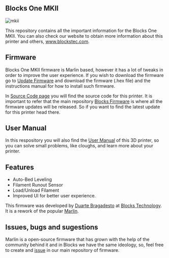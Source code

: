 ## Blocks One MKII
![mkii](https://user-images.githubusercontent.com/38045875/98398057-3b5b9280-2058-11eb-8601-06afb9c503fe.png)

This repository contains all the important information for the Blocks One MKII. You can also check our website to obtain more information about this printer and others, www.blockstec.com.

## Firmware

Blocks One MKII firmware is Marlin based, however it has a lot of tweaks in order to improve the user experience. If you wish to download the firmware go to [Update Firmware][8] and download the firmware (.hex file) and the instructions manual for how to install such firmware. 

In [Source Code page][7] you will find the source code for this printer. It is important to refer that the main repository [Blocks Firmware][5] is where all the firmware updates will be released. So if you want to find the latest update for this printer head there.

## User Manual
In this respository you will also find the [User Manual][9] of this 3D printer, so you can solve small problems, like cloughs, and learn more about your printer.

## Features

 - Auto-Bed Leveling
 - Filament Runout Sensor
 - Load/Unload Filament
 - Improved UI for better user experience.
 
 This firmware was developed by [Duarte Bragadesto][1] at [Blocks Technology][2]. It is a rework of the popular [Marlin][4].
 
 ## Issues, bugs and sugestions
 
 Marlin is a open-source firmware that has grown with the help of the community behind it and in Blocks we have the same ideology, so, feel free to create and [issue][6] in our main repository of firmware.
 
 
[1]:https://github.com/braga-dev
[2]:https://github.com/BlocksTechnology
[3]:https://www.blockstec.com/
[4]:https://github.com/MarlinFirmware/Marlin
[5]:https://github.com/BlocksTechnology/Blocks-Firmware
[6]:https://github.com/BlocksTechnology/Blocks-Firmware/issues
[7]:https://github.com/BlocksTechnology/Blocks-One-MKII/tree/main/Source%20Code
[8]:https://github.com/BlocksTechnology/Blocks-One-MKII/tree/main/Update%20Firmware
[9]:https://github.com/BlocksTechnology/Blocks-One-MKII/blob/main/one_mkii_user_manual.pdf

